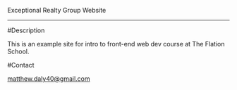 Exceptional Realty Group Website
______

#Description

This is an example site for intro to front-end web dev course at The Flation School.

#Contact

matthew.daly40@gmail.com